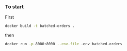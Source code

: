 ### To start

First
```bash
docker build -t batched-orders .
```
then
```bash
docker run -p 8000:8000 --env-file .env batched-orders
```